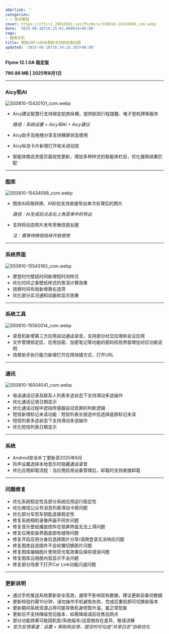 ```yaml
---
abbrlink: ''
categories:
- - 技术教程
cover: https://cftcr2.20010501.xyz/PicHoro/S50810-15434098_com.webp
date: '2025-08-10T16:15:01.860914+08:00'
tags:
- 魅族手机
title: 魅族20Pro系统更新支持朋友圈动图
updated: '2025-08-10T16:34:26.263+08:00'
---
```

**Flyme 12.1.0A 稳定版**

**790.88 MB | 2025年8月1日**

---

### **Aicy和AI**

![S50810-15420101_com.webp](https://cftcr2.20010501.xyz/PicHoro/S50810-15420101_com.webp)

- Aicy建议智慧行支持绑定航旅纵横，提供航班行程提醒、电子登机牌等服务

  *路径：系统设置 > Aicy和AI > Aicy建议*
- Aicy助手及拖拽分享支持横屏状态使用
- Aicy纵览卡片新增打开和关闭动效
- 智能体商店灵感页面视觉更新，增加多种样式的智能体栏目，优化搜索结果匹配

---

### **图库**

![S50810-15434098_com.webp](https://cftcr2.20010501.xyz/PicHoro/S50810-15434098_com.webp)

- 图库AI风格转换、AI妙绘支持直接导出单次处理后的图片

  *路径：AI生成后点击右上角菜单中的导出*
- 支持将动态照片发布至微信朋友圈

  *注：需等待微信陆续开放使用*

---

### **系统界面**

![S50810-15543183_com.webp](https://cftcr2.20010501.xyz/PicHoro/S50810-15543183_com.webp)

- 摩登时代壁纸时间新增短时间样式
- 优化时间之美壁纸样式的景深计算效果
- 锁屏时间布局新增靠右选项
- 优化部分实况通知动画和显示效果

---

### **系统工具**

![S50810-15592014_com.webp](https://cftcr2.20010501.xyz/PicHoro/S50810-15592014_com.webp)

- 录音机新增第三方应用自动通话录音，支持部分社交应用和会议应用
- 文件管理锁定区、应用加密、加密笔记等功能的密码校验界面增加对应功能说明
- 场景助手执行能力新增打开应用快捷方式、打开URL

---

### **通讯**

![S50810-16004041_com.webp](https://cftcr2.20010501.xyz/PicHoro/S50810-16004041_com.webp)

- 电话通话记录及联系人列表多选状态下支持滑动多选操作
- 优化通话记录日期显示
- 优化通话过程中遮挡传感器自动息屏的判断逻辑
- 短信新增标记未读功能：短信列表长按选中后选择底部标记未读
- 短信列表多选状态下支持滑动多选操作
- 优化短信列表日期显示

---

### **系统**

- Android安全补丁更新至2025年6月
- 铃声设置选择本地音乐时隐藏通话录音
- 优化应用卸载流程：当应用启用设备管理后，卸载时支持直接卸载

---

### **问题修复**

- 优化系统稳定性及部分系统应用运行稳定性
- 优化微信公众号消息列表滑动卡顿问题
- 优化部分车型车钥匙连接稳定性
- 修复系统相机录像声画不同步问题
- 修复音乐壁纸播放控件在锁屏界面无法上滑问题
- 修复应用安装界面底部有缝隙问题
- 修复开启应用分身后选择图片分享/调用登录无法响应问题
- 修复图库自选插件不会轮播切换图片问题
- 修复图库编辑图片使用荧光笔效果后保存错误问题
- 修复图库云相册内容显示不全问题
- 修复部分场景下打开Car Link功能闪退问题

---

### **更新说明**

- 通过手机推送系统更新安全高效，通常不影响现有数据，建议更新前备份数据
- 更新校验约需10分钟，请勿操作手机避免失败，完成后重启即可切换新版本
- 更新期间系统资源占用可能导致机身短暂升温，属正常现象
- 更新后不支持降级至旧版本，如需降级请前往售后网点
- 部分功能效果可能因机型/系统版本/运营商存在差异，敬请谅解
- *官方反馈渠道：设置 > 帮助和反馈，提交时可勾选“共享日志”协助优化*
